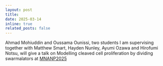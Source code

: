 ```yaml
---
layout: post
title: 
date: 2025-03-14
inline: true
related_posts: false
---
```


Ahmad Mohiuddin and Oussama Ounissi, two students I am supervising together with Matthew Smart, Hayden Nunley, Ayumi Ozawa and Hirofumi Notsu, will give a talk on Modelling cleaved cell proliferation by dividing swarmalators at [MNANP2025](https://jftrabago.github.io/MNANP2025/program/)